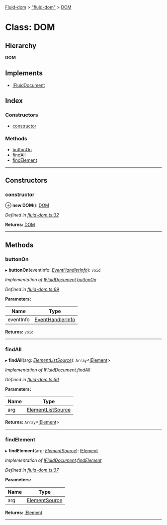 [Fluid-dom](../README.md) > ["fluid-dom"](../modules/_fluid_dom_.md) > [DOM](../classes/_fluid_dom_.dom.md)

# Class: DOM

## Hierarchy

**DOM**

## Implements

* [IFluidDocument](../interfaces/_i_fluid_document_.ifluiddocument.md)

## Index

### Constructors

* [constructor](_fluid_dom_.dom.md#constructor)

### Methods

* [buttonOn](_fluid_dom_.dom.md#buttonon)
* [findAll](_fluid_dom_.dom.md#findall)
* [findElement](_fluid_dom_.dom.md#findelement)

---

## Constructors

<a id="constructor"></a>

###  constructor

⊕ **new DOM**(): [DOM](_fluid_dom_.dom.md)

*Defined in [fluid-dom.ts:32](https://github.com/WazzaMo/fluid-dom/blob/cb271c8/src/fluid-dom.ts#L32)*

**Returns:** [DOM](_fluid_dom_.dom.md)

___

## Methods

<a id="buttonon"></a>

###  buttonOn

▸ **buttonOn**(eventInfo: *[EventHandlerInfo](../interfaces/_event_handler_info_.eventhandlerinfo.md)*): `void`

*Implementation of [IFluidDocument](../interfaces/_i_fluid_document_.ifluiddocument.md).[buttonOn](../interfaces/_i_fluid_document_.ifluiddocument.md#buttonon)*

*Defined in [fluid-dom.ts:69](https://github.com/WazzaMo/fluid-dom/blob/cb271c8/src/fluid-dom.ts#L69)*

**Parameters:**

| Name | Type |
| ------ | ------ |
| eventInfo | [EventHandlerInfo](../interfaces/_event_handler_info_.eventhandlerinfo.md) |

**Returns:** `void`

___
<a id="findall"></a>

###  findAll

▸ **findAll**(arg: *[ElementListSource](../interfaces/_element_list_source_.elementlistsource.md)*): `Array`<[IElement](../interfaces/_i_element_.ielement.md)>

*Implementation of [IFluidDocument](../interfaces/_i_fluid_document_.ifluiddocument.md).[findAll](../interfaces/_i_fluid_document_.ifluiddocument.md#findall)*

*Defined in [fluid-dom.ts:50](https://github.com/WazzaMo/fluid-dom/blob/cb271c8/src/fluid-dom.ts#L50)*

**Parameters:**

| Name | Type |
| ------ | ------ |
| arg | [ElementListSource](../interfaces/_element_list_source_.elementlistsource.md) |

**Returns:** `Array`<[IElement](../interfaces/_i_element_.ielement.md)>

___
<a id="findelement"></a>

###  findElement

▸ **findElement**(arg: *[ElementSource](../interfaces/_element_source_.elementsource.md)*): [IElement](../interfaces/_i_element_.ielement.md)

*Implementation of [IFluidDocument](../interfaces/_i_fluid_document_.ifluiddocument.md).[findElement](../interfaces/_i_fluid_document_.ifluiddocument.md#findelement)*

*Defined in [fluid-dom.ts:37](https://github.com/WazzaMo/fluid-dom/blob/cb271c8/src/fluid-dom.ts#L37)*

**Parameters:**

| Name | Type |
| ------ | ------ |
| arg | [ElementSource](../interfaces/_element_source_.elementsource.md) |

**Returns:** [IElement](../interfaces/_i_element_.ielement.md)

___

